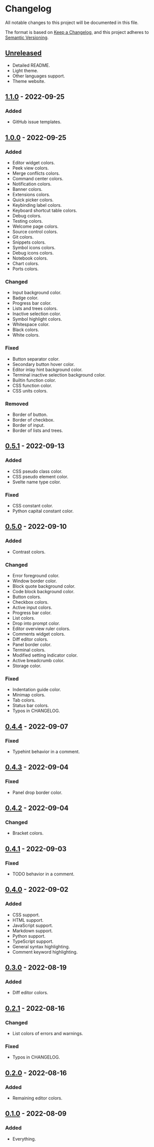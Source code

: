 # Changelog

All notable changes to this project will be documented in this file.

The format is based on [Keep a Changelog](https://keepachangelog.com/en/1.0.0/),
and this project adheres to [Semantic Versioning](https://semver.org/spec/v2.0.0.html).

## [Unreleased]

- Detailed README.
- Light theme.
- Other languages support.
- Theme website.

## [1.1.0] - 2022-09-25

### Added

- GitHub issue templates.

## [1.0.0] - 2022-09-25

### Added

- Editor widget colors.
- Peek view colors.
- Merge conflicts colors.
- Command center colors.
- Notification colors.
- Banner colors.
- Extensions colors.
- Quick picker colors.
- Keybinding label colors.
- Keyboard shortcut table colors.
- Debug colors.
- Testing colors.
- Welcome page colors.
- Source control colors.
- Git colors.
- Snippets colors.
- Symbol icons colors.
- Debug icons colors.
- Notebook colors.
- Chart colors.
- Ports colors.

### Changed

- Input background color.
- Badge color.
- Progress bar color.
- Lists and trees colors.
- Inactive selection color.
- Symbol highlight colors.
- Whitespace color.
- Black colors.
- White colors.

### Fixed

- Button separator color.
- Secondary button hover color.
- Editor inlay hint background color.
- Terminal inactive selection background color.
- Builtin function color.
- CSS function color.
- CSS units colors.

### Removed

- Border of button.
- Border of checkbox.
- Border of input.
- Border of lists and trees.

## [0.5.1] - 2022-09-13

### Added

- CSS pseudo class color.
- CSS pseudo element color.
- Svelte name type color.

### Fixed

- CSS constant color.
- Python capital constant color.

## [0.5.0] - 2022-09-10

### Added

- Contrast colors.

### Changed

- Error foreground color.
- Window border color.
- Block quote background color.
- Code block background color.
- Button colors.
- Checkbox colors.
- Active input colors.
- Progress bar color.
- List colors.
- Drop into prompt color.
- Editor overview ruler colors.
- Comments widget colors.
- Diff editor colors.
- Panel border color.
- Terminal colors.
- Modified setting indicator color.
- Active breadcrumb color.
- Storage color.

### Fixed

- Indentation guide color.
- Minimap colors.
- Tab colors.
- Status bar colors.
- Typos in CHANGELOG.

## [0.4.4] - 2022-09-07

### Fixed

- Typehint behavior in a comment.

## [0.4.3] - 2022-09-04

### Fixed

- Panel drop border color.

## [0.4.2] - 2022-09-04

### Changed

- Bracket colors.

## [0.4.1] - 2022-09-03

### Fixed

- TODO behavior in a comment.

## [0.4.0] - 2022-09-02

### Added

- CSS support.
- HTML support.
- JavaScript support.
- Markdown support.
- Python support.
- TypeScript support.
- General syntax highlighting.
- Comment keyword highlighting.

## [0.3.0] - 2022-08-19

### Added

- Diff editor colors.

## [0.2.1] - 2022-08-16

### Changed

- List colors of errors and warnings.

### Fixed

- Typos in CHANGELOG.

## [0.2.0] - 2022-08-16

### Added

- Remaining editor colors.

## [0.1.0] - 2022-08-09

### Added

- Everything.

[unreleased]: https://github.com/psi-chi/illuminate/compare/v1.1.0...HEAD
[1.1.0]: https://github.com/psi-chi/illuminate/compare/v1.0.0...v1.1.0
[1.0.0]: https://github.com/psi-chi/illuminate/compare/v0.5.1...v1.0.0
[0.5.1]: https://github.com/psi-chi/illuminate/compare/v0.5.0...v0.5.1
[0.5.0]: https://github.com/psi-chi/illuminate/compare/v0.4.4...v0.5.0
[0.4.4]: https://github.com/psi-chi/illuminate/compare/v0.4.3...v0.4.4
[0.4.3]: https://github.com/psi-chi/illuminate/compare/v0.4.2...v0.4.3
[0.4.2]: https://github.com/psi-chi/illuminate/compare/v0.4.1...v0.4.2
[0.4.1]: https://github.com/psi-chi/illuminate/compare/v0.4.0...v0.4.1
[0.4.0]: https://github.com/psi-chi/illuminate/compare/v0.3.0...v0.4.0
[0.3.0]: https://github.com/psi-chi/illuminate/compare/v0.2.1...v0.3.0
[0.2.1]: https://github.com/psi-chi/illuminate/compare/v0.2.0...v0.2.1
[0.2.0]: https://github.com/psi-chi/illuminate/compare/v0.1.0...v0.2.0
[0.1.0]: https://github.com/psi-chi/illuminate/releases/tag/v0.1.0

<!-- markdownlint-configure-file {"MD024": false} -->
